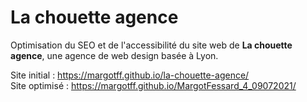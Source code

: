 # La chouette agence

Optimisation du SEO et de l'accessibilité du site web de __La chouette agence__, une agence de web design basée à Lyon.

Site initial : https://margotff.github.io/la-chouette-agence/  
Site optimisé : https://margotff.github.io/MargotFessard_4_09072021/
